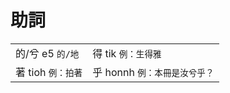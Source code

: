 # 助詞

|  |  |
| :--- | :--- |
| 的/兮 e5 `的/地` | 得 tik `例：生得雅` |
| 著 tioh `例：拍著` | 乎 honnh `例：本冊是汝兮乎？` |

